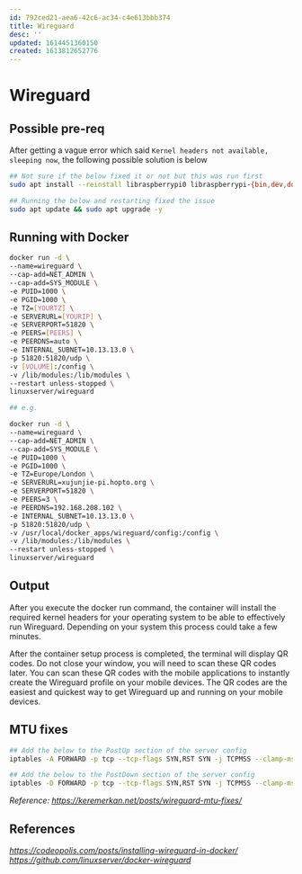 ```yaml
---
id: 792ced21-aea6-42c6-ac34-c4e613bbb374
title: Wireguard
desc: ''
updated: 1614451360150
created: 1613812652776
---
```


# Wireguard

## Possible pre-req
After getting a vague error which said `Kernel headers not available, sleeping now`, the following possible solution is below
```sh
## Not sure if the below fixed it or not but this was run first
sudo apt install --reinstall libraspberrypi0 libraspberrypi-{bin,dev,doc} raspberrypi-bootloader raspberrypi-kernel

## Running the below and restarting fixed the issue 
sudo apt update && sudo apt upgrade -y

```

## Running with Docker
```sh
docker run -d \
--name=wireguard \
--cap-add=NET_ADMIN \
--cap-add=SYS_MODULE \
-e PUID=1000 \
-e PGID=1000 \
-e TZ=[YOURTZ] \
-e SERVERURL=[YOURIP] \
-e SERVERPORT=51820 \
-e PEERS=[PEERS] \
-e PEERDNS=auto \
-e INTERNAL_SUBNET=10.13.13.0 \
-p 51820:51820/udp \
-v [VOLUME]:/config \
-v /lib/modules:/lib/modules \
--restart unless-stopped \
linuxserver/wireguard

## e.g.

docker run -d \
--name=wireguard \
--cap-add=NET_ADMIN \
--cap-add=SYS_MODULE \
-e PUID=1000 \
-e PGID=1000 \
-e TZ=Europe/London \
-e SERVERURL=xujunjie-pi.hopto.org \
-e SERVERPORT=51820 \
-e PEERS=3 \
-e PEERDNS=192.168.208.102 \
-e INTERNAL_SUBNET=10.13.13.0 \
-p 51820:51820/udp \
-v /usr/local/docker_apps/wireguard/config:/config \
-v /lib/modules:/lib/modules \
--restart unless-stopped \
linuxserver/wireguard
```

## Output
After you execute the docker run command, the container will install the required kernel headers for your operating system to be able to effectively run Wireguard. Depending on your system this process could take a few minutes.

After the container setup process is completed, the terminal will display QR codes. Do not close your window, you will need to scan these QR codes later. You can scan these QR codes with the mobile applications to instantly create the Wireguard profile on your mobile devices. The QR codes are the easiest and quickest way to get Wireguard up and running on your mobile devices.

## MTU fixes
```sh
## Add the below to the PostUp section of the server config
iptables -A FORWARD -p tcp --tcp-flags SYN,RST SYN -j TCPMSS --clamp-mss-to-pmtu

## Add the below to the PostDown section of the server config
iptables -D FORWARD -p tcp --tcp-flags SYN,RST SYN -j TCPMSS --clamp-mss-to-pmtu
```
_Reference: https://keremerkan.net/posts/wireguard-mtu-fixes/_


## References
_https://codeopolis.com/posts/installing-wireguard-in-docker/_
_https://github.com/linuxserver/docker-wireguard_
